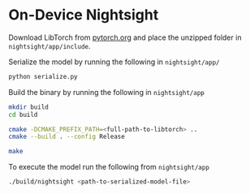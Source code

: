 # On-Device Nightsight

Download LibTorch from [pytorch.org](https://pytorch.org) and place the unzipped folder in `nightsight/app/include`.

Serialize the model by running the following in `nightsight/app/`
```bash
python serialize.py
```

Build the binary by running the following in `nightsight/app`
```bash
mkdir build
cd build

cmake -DCMAKE_PREFIX_PATH=<full-path-to-libtorch> ..
cmake --build . --config Release

make
```

To execute the model run the following from `nightsight/app`
```bash
./build/nightsight <path-to-serialized-model-file>
```

